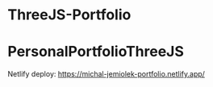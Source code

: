 ﻿# ThreeJS-Portfolio
# PersonalPortfolioThreeJS
Netlify deploy: https://michal-jemiolek-portfolio.netlify.app/
